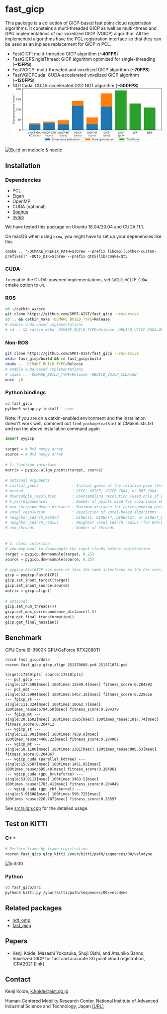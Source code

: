 # fast_gicp

This package is a collection of GICP-based fast point cloud registration algorithms. It constains a multi-threaded GICP as well as multi-thread and GPU implementations of our voxelized GICP (VGICP) algorithm. All the implemented algorithms have the PCL registration interface so that they can be used as an inplace replacement for GICP in PCL.

- FastGICP: multi-threaded GICP algorithm (**\~40FPS**)
- FastGICPSingleThread: GICP algorithm optimized for single-threading (**\~15FPS**)
- FastVGICP: multi-threaded and voxelized GICP algorithm (**\~70FPS**)
- FastVGICPCuda: CUDA-accelerated voxelized GICP algorithm (**\~120FPS**)
- NDTCuda: CUDA-accelerated D2D NDT algorithm (**\~500FPS**)
![proctime](data/proctime.png)

[![Build](https://github.com/SMRT-AIST/fast_gicp/actions/workflows/build.yml/badge.svg)](https://github.com/SMRT-AIST/fast_gicp/actions/workflows/build.yml) on melodic & noetic

## Installation

### Dependencies
- PCL
- Eigen
- OpenMP
- CUDA (optional)
- [Sophus](https://github.com/strasdat/Sophus)
- [nvbio](https://github.com/NVlabs/nvbio)

We have tested this package on Ubuntu 18.04/20.04 and CUDA 11.1.

On macOS when using `brew`, you might have to set up your depenencies like this

```
cmake .. "-DCMAKE_PREFIX_PATH=$(brew --prefix libomp)[;other-custom-prefixes]" -DQt5_DIR=$(brew --prefix qt@5)lib/cmake/Qt5
```

### CUDA

To enable the CUDA-powered implementations, set ```BUILD_VGICP_CUDA``` cmake option to ```ON```.

### ROS
```bash
cd ~/catkin_ws/src
git clone https://github.com/SMRT-AIST/fast_gicp --recursive
cd .. && catkin_make -DCMAKE_BUILD_TYPE=Release
# enable cuda-based implementations
# cd .. && catkin_make -DCMAKE_BUILD_TYPE=Release -DBUILD_VGICP_CUDA=ON
```

### Non-ROS
```bash
git clone https://github.com/SMRT-AIST/fast_gicp --recursive
mkdir fast_gicp/build && cd fast_gicp/build
cmake .. -DCMAKE_BUILD_TYPE=Release
# enable cuda-based implementations
# cmake .. -DCMAKE_BUILD_TYPE=Release -DBUILD_VGICP_CUDA=ON
make -j8
```

### Python bindings
```bash
cd fast_gicp
python3 setup.py install --user
```
Note: If you are on a catkin-enabled environment and the installation doesn't work well, comment out ```find_package(catkin)``` in CMakeLists.txt and run the above installation command again.


```python
import pygicp

target = # Nx3 numpy array
source = # Mx3 numpy array

# 1. function interface
matrix = pygicp.align_points(target, source)

# optional arguments
# initial_guess               : Initial guess of the relative pose (4x4 matrix)
# method                      : GICP, VGICP, VGICP_CUDA, or NDT_CUDA
# downsample_resolution       : Downsampling resolution (used only if positive)
# k_correspondences           : Number of points used for covariance estimation
# max_correspondence_distance : Maximum distance for corresponding point search
# voxel_resolution            : Resolution of voxel-based algorithms
# neighbor_search_method      : DIRECT1, DIRECT7, DIRECT27, or DIRECT_RADIUS
# neighbor_search_radius      : Neighbor voxel search radius (for GPU-based methods)
# num_threads                 : Number of threads


# 2. class interface
# you may want to downsample the input clouds before registration
target = pygicp.downsample(target, 0.25)
source = pygicp.downsample(source, 0.25)

# pygicp.FastGICP has more or less the same interfaces as the C++ version
gicp = pygicp.FastGICP()
gicp.set_input_target(target)
gicp.set_input_source(source)
matrix = gicp.align()

# optional
gicp.set_num_threads(4)
gicp.set_max_correspondence_distance(1.0)
gicp.get_final_transformation()
gicp.get_final_hessian()
```

## Benchmark
CPU:Core i9-9900K GPU:GeForce RTX2080Ti

```bash
roscd fast_gicp/data
rosrun fast_gicp gicp_align 251370668.pcd 251371071.pcd
```

```
target:17249[pts] source:17518[pts]
--- pcl_gicp ---
single:127.508[msec] 100times:12549.4[msec] fitness_score:0.204892
--- pcl_ndt ---
single:53.5904[msec] 100times:5467.16[msec] fitness_score:0.229616
--- fgicp_st ---
single:111.324[msec] 100times:10662.7[msec] 100times_reuse:6794.59[msec] fitness_score:0.204379
--- fgicp_mt ---
single:20.1602[msec] 100times:1585[msec] 100times_reuse:1017.74[msec] fitness_score:0.204412
--- vgicp_st ---
single:112.001[msec] 100times:7959.9[msec] 100times_reuse:4408.22[msec] fitness_score:0.204067
--- vgicp_mt ---
single:18.1106[msec] 100times:1381[msec] 100times_reuse:806.53[msec] fitness_score:0.204067
--- vgicp_cuda (parallel_kdtree) ---
single:15.9587[msec] 100times:1451.85[msec] 100times_reuse:695.48[msec] fitness_score:0.204061
--- vgicp_cuda (gpu_bruteforce) ---
single:53.9113[msec] 100times:3463.5[msec] 100times_reuse:1703.41[msec] fitness_score:0.204049
--- vgicp_cuda (gpu_rbf_kernel) ---
single:5.91508[msec] 100times:590.725[msec] 100times_reuse:226.787[msec] fitness_score:0.20557
```

See [src/align.cpp](https://github.com/SMRT-AIST/fast_gicp/blob/master/src/align.cpp) for the detailed usage.

## Test on KITTI

### C++

```bash
# Perform frame-by-frame registration
rosrun fast_gicp gicp_kitti /your/kitti/path/sequences/00/velodyne
```

![kitti00](https://user-images.githubusercontent.com/31344317/86207074-b98ac280-bba8-11ea-9687-e65f03aaf25b.png)

### Python

```bash
cd fast_gicp/src
python3 kitti.py /your/kitti/path/sequences/00/velodyne
```

## Related packages
- [ndt_omp](https://github.com/koide3/ndt_omp)
- [fast_gicp](https://github.com/SMRT-AIST/fast_gicp)


## Papers
- Kenji Koide, Masashi Yokozuka, Shuji Oishi, and Atsuhiko Banno, Voxelized GICP for fast and accurate 3D point cloud registration, ICRA2021 [[link]](https://easychair.org/publications/preprint/ftvV)

## Contact
Kenji Koide, k.koide@aist.go.jp

Human-Centered Mobility Research Center, National Institute of Advanced Industrial Science and Technology, Japan  [\[URL\]](https://unit.aist.go.jp/rirc/en/team/smart_mobility.html)

